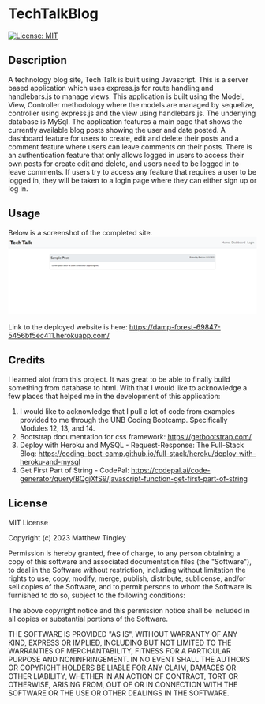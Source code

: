 # TechTalkBlog
[![License: MIT](https://img.shields.io/badge/License-MIT-yellow.svg)](#license)

## Description
A technology blog site, Tech Talk is built using Javascript.  This is a server based application which uses express.js for route handling and handlebars.js to manage views.  This application is built using the Model, View, Controller methodology where the models are managed by sequelize, controller using express.js and the view using handlebars.js.  The underlying database is MySql.  The application features a main page that shows the currently available blog posts showing the user and date posted.  A dashboard feature for users to create, edit and delete their posts and a comment feature where users can leave comments on their posts.  There is an authentication feature that only allows logged in users to access their own posts for create edit and delete, and users need to be logged in to leave comments.  If users try to access any feature that requires a user to be logged in, they will be taken to a login page where they can either sign up or log in.  

## Usage

Below is a screenshot of the completed site.
![Screenshot of the completed Tech Talk Blog site.](/public/images/Screenshot-TechTalkBlog.png)

Link to the deployed website is here:  https://damp-forest-69847-5456bf5ec411.herokuapp.com/

## Credits

I learned alot from this project.  It was great to be able to finally build something from database to html.  With that I would like to acknowledge a few places that helped me in the development of this application:

1. I would like to acknowledge that I pull a lot of code from examples provided to me through the UNB Coding Bootcamp. Specifically Modules 12, 13, and 14. 
2. Bootstrap documentation for css framework: https://getbootstrap.com/
3. Deploy with Heroku and MySQL - Request-Response: The Full-Stack Blog: https://coding-boot-camp.github.io/full-stack/heroku/deploy-with-heroku-and-mysql
4. Get First Part of String - CodePal: https://codepal.ai/code-generator/query/BQgjXfS9/javascript-function-get-first-part-of-string

## License
 
 MIT License

Copyright (c) 2023 Matthew Tingley

Permission is hereby granted, free of charge, to any person obtaining a copy
of this software and associated documentation files (the "Software"), to deal
in the Software without restriction, including without limitation the rights
to use, copy, modify, merge, publish, distribute, sublicense, and/or sell
copies of the Software, and to permit persons to whom the Software is
furnished to do so, subject to the following conditions:

The above copyright notice and this permission notice shall be included in all
copies or substantial portions of the Software.

THE SOFTWARE IS PROVIDED "AS IS", WITHOUT WARRANTY OF ANY KIND, EXPRESS OR
IMPLIED, INCLUDING BUT NOT LIMITED TO THE WARRANTIES OF MERCHANTABILITY,
FITNESS FOR A PARTICULAR PURPOSE AND NONINFRINGEMENT. IN NO EVENT SHALL THE
AUTHORS OR COPYRIGHT HOLDERS BE LIABLE FOR ANY CLAIM, DAMAGES OR OTHER
LIABILITY, WHETHER IN AN ACTION OF CONTRACT, TORT OR OTHERWISE, ARISING FROM,
OUT OF OR IN CONNECTION WITH THE SOFTWARE OR THE USE OR OTHER DEALINGS IN THE
SOFTWARE.

